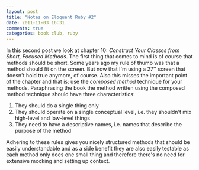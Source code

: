 ```yaml
---
layout: post
title: "Notes on Eloquent Ruby #2"
date: 2011-11-03 16:31
comments: true
categories: book club, ruby
---
```

In this second post we look at chapter 10: *Construct Your Classes from Short, Focused Methods*. The first thing that comes to mind is of course that methods should be short. Some years ago my rule of thumb was that a method should fit on the screen. But now that I'm using a 27'' screen that doesn't hold true anymore, of course. Also this misses the important point of the chapter and that is: use the *composed method* technique for your methods. Paraphrasing the book the method written using the composed method technique should have three characteristics:

1. They should do a single thing only
1. They should operate on a single conceptual level, i.e. they shouldn't mix high-level and low-level things
1. They need to have a descriptive names, i.e. names that describe the purpose of the method

Adhering to these rules gives you nicely structured methods that should be easily understandable and as a side benefit they are also easily testable as each method only does one small thing and therefore there's no need for extensive mocking and setting up context.
